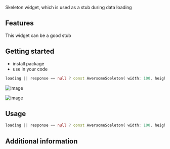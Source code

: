 
Skeleton widget, which is used as a stub during data loading

## Features

This widget can be a good stub

## Getting started
 - install package
 - use in your code
```dart
loading || response == null ? const AwersomeSceleton( width: 100, height: 20, shape: SkeletonShape.rectangle)
```
![image](https://user-images.githubusercontent.com/45514323/227962888-e2d74701-119e-4303-865b-a74c339a4568.png)

![image](https://user-images.githubusercontent.com/45514323/227962741-5b0f034a-20ed-4d0d-8101-94dfe46250e7.png)


## Usage
```dart
loading || response == null ? const AwersomeSceleton( width: 100, height: 20, shape: SkeletonShape.rectangle)
```



## Additional information

